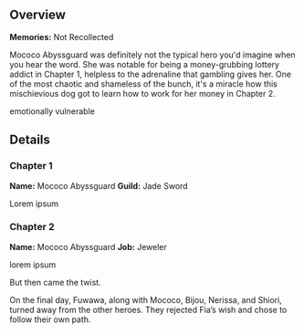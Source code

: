 <!-- title: Mococo Abyssguard -->
<!-- quote: I'm not a criminal, I'm Mococo!-->
<!-- chapters: -1 -->
<!-- images: (Mococo's Chapter 1 Profile), (Mococo calling Elizabeth as her sister), (Mococo's Tarot Card), (Fuwawa and Mococo turning against Fia) -->
<!-- model: false -->

## Overview

**Memories:** Not Recollected

Mococo Abyssguard was definitely not the typical hero you'd imagine when you hear the word. She was notable for being a money-grubbing lottery addict in Chapter 1, helpless to the adrenaline that gambling gives her. One of the most chaotic and shameless of the bunch, it's a miracle how this mischievious dog got to learn how to work for her money in Chapter 2.  

emotionally vulnerable 

## Details

### Chapter 1

**Name:** Mococo Abyssguard
**Guild:** Jade Sword

Lorem ipsum 
### Chapter 2

**Name:** Mococo Abyssguard
**Job:** Jeweler

lorem ipsum

But then came the twist.

On the final day, Fuwawa, along with Mococo, Bijou, Nerissa, and Shiori, turned away from the other heroes. They rejected Fia’s wish and chose to follow their own path.
